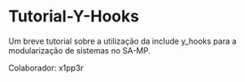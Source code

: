 # Tutorial-Y-Hooks
Um breve tutorial sobre a utilização da include y_hooks para a modularização de sistemas no SA-MP.

Colaborador: x1pp3r
